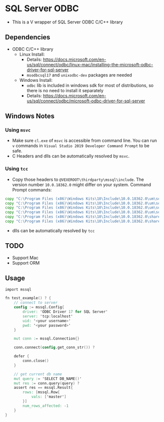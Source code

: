 # SQL Server ODBC

* This is a V wrapper of SQL Server ODBC C/C++ library

## Dependencies
* ODBC C/C++ library
    * Linux Install: 
		* Details: https://docs.microsoft.com/en-us/sql/connect/odbc/linux-mac/installing-the-microsoft-odbc-driver-for-sql-server
        * `msodbcsql17` and `unixodbc-dev` packages are needed
    * Windows Install:
		* `odbc` lib is included in windows sdk for most of distributions,
			so there is no need to install it separately
		* Details: https://docs.microsoft.com/en-us/sql/connect/odbc/microsoft-odbc-driver-for-sql-server

## Windows Notes
### Using `msvc`
* Make sure `cl.exe` of `msvc` is accessible from command line. 
You can run `v` commands in `Visual Studio 2019 Developer Command Prompt` to be safe.
* C Headers and dlls can be automatically resolved by `msvc`.
### Using `tcc` 
* Copy those headers to `@VEXEROOT\thirdparty\mssql\include`. 
The version number `10.0.18362.0` might differ on your system. 
Command Prompt commands:
```cmd
copy "C:\Program Files (x86)\Windows Kits\10\Include\10.0.18362.0\um\sql.h" thirdparty\mssql\include
copy "C:\Program Files (x86)\Windows Kits\10\Include\10.0.18362.0\um\sqlext.h" thirdparty\mssql\include
copy "C:\Program Files (x86)\Windows Kits\10\Include\10.0.18362.0\um\sqltypes.h" thirdparty\mssql\include
copy "C:\Program Files (x86)\Windows Kits\10\Include\10.0.18362.0\um\sqlucode.h" thirdparty\mssql\include
copy "C:\Program Files (x86)\Windows Kits\10\Include\10.0.18362.0\shared\sal.h" thirdparty\mssql\include
copy "C:\Program Files (x86)\Windows Kits\10\Include\10.0.18362.0\shared\concurrencysal.h" thirdparty\mssql\include
```
* dlls can be automatically resolved by `tcc`

## TODO
* Support Mac 
* Support ORM

## Usage
```v ignore
import mssql

fn test_example() ? {
	// connect to server
	config := mssql.Config{
		driver: 'ODBC Driver 17 for SQL Server'
		server: 'tcp:localhost'
		uid: '<your username>'
		pwd: '<your password>'
	}

	mut conn := mssql.Connection{}

	conn.connect(config.get_conn_str()) ?

	defer {
		conn.close()
	}

	// get current db name
	mut query := 'SELECT DB_NAME()'
	mut res := conn.query(query) ?
	assert res == mssql.Result{
		rows: [mssql.Row{
			vals: ['master']
		}]
		num_rows_affected: -1
	}
}
```
